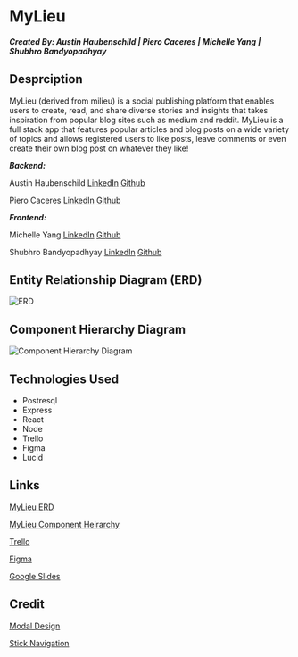 # MyLieu

##### Created By: Austin Haubenschild | Piero Caceres | Michelle Yang | Shubhro Bandyopadhyay

## Desprciption

MyLieu (derived from milieu) is a social publishing platform that enables users to create, read, and share diverse stories and insights that takes inspiration from popular blog sites such as medium and reddit. MyLieu is a full stack app that features popular articles and blog posts on a wide variety of topics and allows registered users to like posts, leave comments or even create their own blog post on whatever they like!

***Backend:*** 

Austin Haubenschild [LinkedIn](https://www.linkedin.com/in/austin-haubenschild-211472169/) [Github](https://github.com/Haubaustin)

Piero Caceres [LinkedIn](https://www.linkedin.com/in/pcace/) [Github](https://github.com/pierocaceres)

***Frontend:*** 

Michelle Yang [LinkedIn](https://www.linkedin.com/in/myang292/) [Github](https://github.com/myang292)

Shubhro Bandyopadhyay [LinkedIn](https://www.linkedin.com/in/shubhro-bandyopadhyay-8420a321b/) [Github](https://github.com/sbandy9210) 
 

## Entity Relationship Diagram (ERD)
![ERD](/MyLieu-Frontend/Assets/Mylieu%20ERD.jpeg)



## Component Hierarchy Diagram
![Component Hierarchy Diagram](/MyLieu-Frontend/Assets/Flowchart.jpeg)

## Technologies Used
- Postresql
- Express
- React 
- Node
- Trello
- Figma
- Lucid 

## Links

[MyLieu ERD](https://lucid.app/lucidchart/9c3d9e18-783a-4ce5-9f99-86bb6155ca54/edit?invitationId=inv_ff498189-fb9a-4553-8767-7f836a537941)

[MyLieu Component Heirarchy](https://lucid.app/lucidchart/cdc01586-ef27-4dad-9373-ed18c2d15c3a/edit?invitationId=inv_64e3ad50-98cc-401a-a879-c5e3af42af11)

[Trello](https://trello.com/b/2vSWUIo0/mylieu) 

[Figma](https://www.figma.com/file/pESfXpcMigEUmsyMkLv8no/P3-Milieu?node-id=0%3A1)

[Google Slides](https://docs.google.com/presentation/d/1e5hPQGSh_qkH83grIi-yDLJ1wwJsiVBWJzHhvYnmBX0/edit?usp=sharing)

## Credit

[Modal Design](https://medium.com/tinyso/how-to-create-a-modal-component-in-react-from-basic-to-advanced-a3357a2a716a)

[Stick Navigation](https://dev.to/dalalrohit/sticky-navbar-from-scratch-using-react-37d5)
